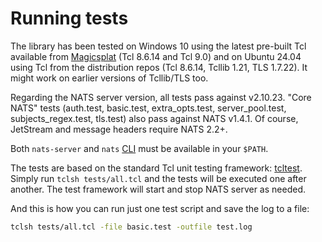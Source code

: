 # Running tests

The library has been tested on Windows 10 using the latest pre-built Tcl available from [Magicsplat](https://www.magicsplat.com) (Tcl 8.6.14 and Tcl 9.0) and on Ubuntu 24.04 using Tcl from the distribution repos (Tcl 8.6.14, Tcllib 1.21, TLS 1.7.22). It might work on earlier versions of Tcllib/TLS too.

Regarding the NATS server version, all tests pass against v2.10.23. "Core NATS" tests (auth.test, basic.test, extra_opts.test, server_pool.test, subjects_regex.test, tls.test) also pass against NATS v1.4.1. Of course, JetStream and message headers require NATS 2.2+.

Both `nats-server` and `nats` [CLI](https://github.com/nats-io/natscli) must be available in your `$PATH`.

The tests are based on the standard Tcl unit testing framework: [tcltest](https://www.tcl.tk/man/tcl8.6/TclCmd/tcltest.htm). Simply run `tclsh tests/all.tcl` and the tests will be executed one after another. The test framework will start and stop NATS server as needed.

And this is how you can run just one test script and save the log to a file:
```bash
tclsh tests/all.tcl -file basic.test -outfile test.log
```
